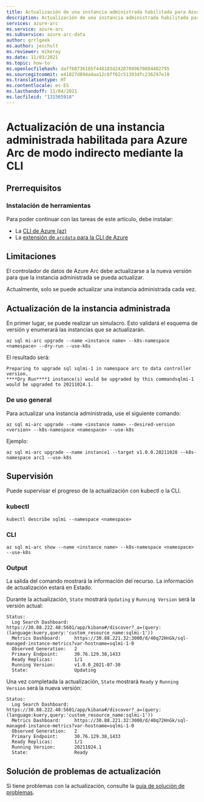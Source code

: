 ```yaml
---
title: Actualización de una instancia administrada habilitada para Azure Arc de modo indirecto mediante la CLI
description: Actualización de una instancia administrada habilitada para Azure Arc de modo indirecto mediante la CLI
services: azure-arc
ms.service: azure-arc
ms.subservice: azure-arc-data
author: grrlgeek
ms.author: jeschult
ms.reviewer: mikeray
ms.date: 11/03/2021
ms.topic: how-to
ms.openlocfilehash: daff60736185f448183d24207099670884402795
ms.sourcegitcommit: e41827d894a4aa12cbff62c51393dfc236297e10
ms.translationtype: HT
ms.contentlocale: es-ES
ms.lasthandoff: 11/04/2021
ms.locfileid: "131565918"
---
```

# <a name="upgrade-an-indirect-mode-azure-arc-enabled-managed-instance-using-the-cli"></a>Actualización de una instancia administrada habilitada para Azure Arc de modo indirecto mediante la CLI

## <a name="prerequisites"></a>Prerrequisitos

### <a name="install-tools"></a>Instalación de herramientas

Para poder continuar con las tareas de este artículo, debe instalar:

- La [CLI de Azure (az)](/cli/azure/install-azure-cli)
- La [extensión de `arcdata` para la CLI de Azure](install-arcdata-extension.md)

## <a name="limitations"></a>Limitaciones

El controlador de datos de Azure Arc debe actualizarse a la nueva versión para que la instancia administrada se pueda actualizar.

Actualmente, solo se puede actualizar una instancia administrada cada vez.

## <a name="upgrade-the-managed-instance"></a>Actualización de la instancia administrada

En primer lugar, se puede realizar un simulacro. Esto validará el esquema de versión y enumerará las instancias que se actualizarán.

````cli
az sql mi-arc upgrade --name <instance name> --k8s-namespace <namespace> --dry-run --use-k8s
````

El resultado será:

```output
Preparing to upgrade sql sqlmi-1 in namespace arc to data controller version.
****Dry Run****1 instance(s) would be upgraded by this commandsqlmi-1 would be upgraded to 20211024.1.
```

### <a name="general-purpose"></a>De uso general

Para actualizar una instancia administrada, use el siguiente comando:

````cli
az sql mi-arc upgrade --name <instance name> --desired-version <version> --k8s-namespace <namespace> --use-k8s
````

Ejemplo:

````cli
az sql mi-arc upgrade --name instance1 --target v1.0.0.20211028 --k8s-namespace arc1 --use-k8s
````

## <a name="monitor"></a>Supervisión

Puede supervisar el progreso de la actualización con kubectl o la CLI.

### <a name="kubectl"></a>kubectl

```console
kubectl describe sqlmi --namespace <namespace>
```

### <a name="cli"></a>CLI

```cli
az sql mi-arc show --name <instance name> --k8s-namespace <namespace> --use-k8s
```

### <a name="output"></a>Output

La salida del comando mostrará la información del recurso. La información de actualización estará en Estado.

Durante la actualización, ```State``` mostrará ```Updating``` y ```Running Version``` será la versión actual:

```output
Status:
  Log Search Dashboard:  https://30.88.222.48:5601/app/kibana#/discover?_a=(query:(language:kuery,query:'custom_resource_name:sqlmi-1'))
  Metrics Dashboard:     https://30.88.221.32:3000/d/40q72HnGk/sql-managed-instance-metrics?var-hostname=sqlmi-1-0
  Observed Generation:   2
  Primary Endpoint:      30.76.129.38,1433
  Ready Replicas:        1/1
  Running Version:       v1.0.0_2021-07-30
  State:                 Updating
```

Una vez completada la actualización, ```State``` mostrará ```Ready``` y ```Running Version``` será la nueva versión:

```output
Status:
  Log Search Dashboard:  https://30.88.222.48:5601/app/kibana#/discover?_a=(query:(language:kuery,query:'custom_resource_name:sqlmi-1'))
  Metrics Dashboard:     https://30.88.221.32:3000/d/40q72HnGk/sql-managed-instance-metrics?var-hostname=sqlmi-1-0
  Observed Generation:   2
  Primary Endpoint:      30.76.129.38,1433
  Ready Replicas:        1/1
  Running Version:       20211024.1
  State:                 Ready
```

## <a name="troubleshoot-upgrade-problems"></a>Solución de problemas de actualización

Si tiene problemas con la actualización, consulte la [guía de solución de problemas](troubleshoot-guide.md).

